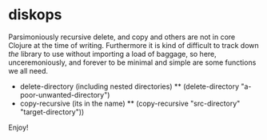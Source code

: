 # diskops

Parsimoniously recursive delete, and copy and others are not in core Clojure at the time of writing.  Furthermore it is kind of difficult to track down _the_ library to use without importing a load of baggage, so here, unceremoniously, and forever to be minimal and simple are some functions we all need.

* delete-directory (including nested directories)
** (delete-directory "a-poor-unwanted-directory")
* copy-recursive (its in the name)
** (copy-recursive "src-directory" "target-directory"))

Enjoy!
